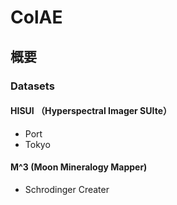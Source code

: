 # ColAE

## 

## 概要

### Datasets
#### HISUI （Hyperspectral Imager SUIte）
- Port
- Tokyo
#### M^3 (Moon Mineralogy Mapper)
- Schrodinger Creater

